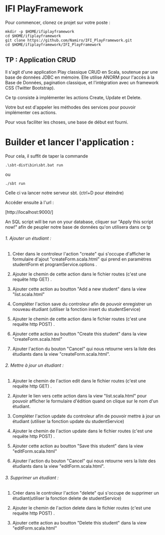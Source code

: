 # IFI PlayFramework

Pour commencer, clonez ce projet sur votre poste :
```
mkdir -p $HOME/ifiplayframework
cd $HOME/ifiplayframework
git clone https://github.com/Namiro/IFI_PlayFramework.git
cd $HOME/ifiplayframework/IFI_PlayFramework
```

## TP : Application CRUD
  Il s'agit d'une application Play classique CRUD en Scala, soutenue par une base de données JDBC en mémoire. Elle utilise ANORM pour l'accès à la Base de Données, pagination classique, et l'intégration avec un framework CSS (Twitter Bootstrap).

  Ce tp consiste à implémenter les actions Create, Update et Delete.

Votre but est d'appeler les méthodes des services pour pouvoir implémenter ces actions.

Pour vous faciliter les choses, une base de début est fourni.


# Builder et lancer l'application :

Pour cela, il suffit de taper la commande
```
.\sbt-dist\bin\sbt.bat run
```
ou
```
./sbt run
```

Celle ci va lancer notre serveur sbt. (ctrl+D pour éteindre)

Accéder ensuite à l'url :

[http://localhost:9000/]

An SQL script will be run on your database, cliquer sur "Apply this script now!" afin de peupler notre base de données qu'on utilisera dans ce tp


###### 1. Ajouter un étudiant :

1. Créer dans le controleur l'action "create" qui s'occupe d'afficher le formulaire d'ajout "createForm.scala.html" qui prend en paramètres studentForm et programService.options .

2. Ajouter le chemin de cette action dans le fichier routes (c'est une requête http GET) .

3. Ajouter cette action au boutton "Add a new student" dans la view "list.scala.html"

4. Compléter l'action save du controleur afin de pouvoir enregistrer un nouveau étudiant (utiliser la fonction insert du studentService)

5. Ajouter le chemin de cette action dans le fichier routes (c'est une requête http POST) .

6. Ajouter cette action au boutton "Create this student" dans la view "createForm.scala.html"

7. Ajouter l'action du bouton "Cancel" qui nous retourne vers la liste des étudiants dans la view "createForm.scala.html".

###### 2. Mettre à jour un étudiant :

1. Ajouter le chemin de l'action edit dans le fichier routes (c'est une requête http GET) .

2. Ajouter le lien vers cette action dans la view "list.scala.html" pour pouvoir afficher le formulaire d'édition quand on clique sur le nom d'un étudiant.

3. Compléter l'action update du controleur afin de pouvoir mettre à jour un étudiant (utiliser la fonction update du studentService)

4. Ajouter le chemin de l'action update dans le fichier routes (c'est une requête http POST) .

5. Ajouter cette action au boutton "Save this student" dans la view "editForm.scala.html"

6. Ajouter l'action du bouton "Cancel" qui nous retourne vers la liste des étudiants dans la view "editForm.scala.html".

###### 3. Supprimer un étudiant :

1. Créer dans le controleur l'action "delete" qui s'occupe de supprimer un étudiant(utiliser la fonction delete de studentService)

2. Ajouter le chemin de l'action delete dans le fichier routes (c'est une requête http POST) .

3. Ajouter cette action au boutton "Delete this student" dans la view "editForm.scala.html"

